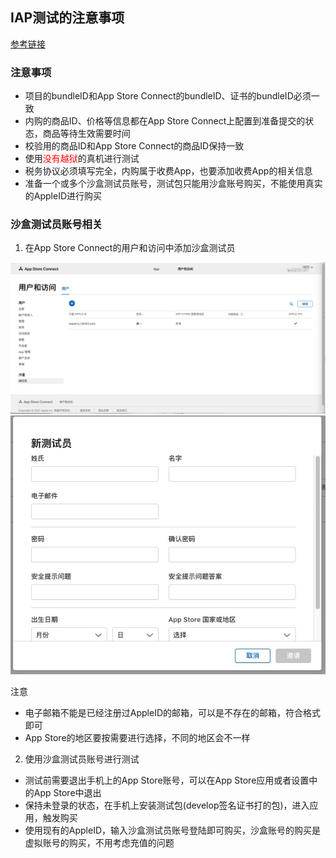 ## IAP测试的注意事项

[参考链接](https://www.jianshu.com/p/1ef61a785508)

### 注意事项

- 项目的bundleID和App Store Connect的bundleID、证书的bundleID必须一致
- 内购的商品ID、价格等信息都在App Store Connect上配置到准备提交的状态，商品等待生效需要时间
- 校验用的商品ID和App Store Connect的商品ID保持一致
- 使用<font color="red">没有越狱</font>的真机进行测试
- 税务协议必须填写完全，内购属于收费App，也要添加收费App的相关信息
- 准备一个或多个沙盒测试员账号，测试包只能用沙盒账号购买，不能使用真实的AppleID进行购买

### 沙盒测试员账号相关

1. 在App Store Connect的用户和访问中添加沙盒测试员

![](沙盒测试员.png)
![](添加账号.jpg)

注意

- 电子邮箱不能是已经注册过AppleID的邮箱，可以是不存在的邮箱，符合格式即可
- App Store的地区要按需要进行选择，不同的地区会不一样

2. 使用沙盒测试员账号进行测试

- 测试前需要退出手机上的App Store账号，可以在App Store应用或者设置中的App Store中退出
- 保持未登录的状态，在手机上安装测试包(develop签名证书打的包)，进入应用，触发购买
- 使用现有的AppleID，输入沙盒测试员账号登陆即可购买，沙盒账号的购买是虚拟账号的购买，不用考虑充值的问题
